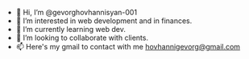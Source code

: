 - 👋 Hi, I’m @gevorghovhannisyan-001
- 👀 I’m interested in web development and in finances.
- 🌱 I’m currently learning web dev.
- 💞️ I’m looking to collaborate with clients.
- 📫 Here's my gmail to contact with me hovhannigevorg@gmail.com

<!---
gevorghovhannisyan-001/gevorghovhannisyan-001 is a ✨ special ✨ repository because its `README.md` (this file) appears on your GitHub profile.
You can click the Preview link to take a look at your changes.
--->
